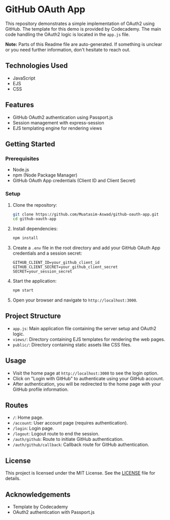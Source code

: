 # GitHub OAuth App

This repository demonstrates a simple implementation of OAuth2 using GitHub. The template for this demo is provided by Codecademy. The main code handling the OAuth2 logic is located in the `app.js` file.

**Note:** Parts of this Readme file are auto-generated. If something is unclear or you need further information, don't hesitate to reach out.

## Technologies Used

- JavaScript
- EJS
- CSS

## Features

- GitHub OAuth2 authentication using Passport.js
- Session management with express-session
- EJS templating engine for rendering views

## Getting Started

### Prerequisites

- Node.js
- npm (Node Package Manager)
- GitHub OAuth App credentials (Client ID and Client Secret)

### Setup

1. Clone the repository:

   ```sh
   git clone https://github.com/Muatasim-Aswad/github-oauth-app.git
   cd github-oauth-app
   ```

2. Install dependencies:

   ```sh
   npm install
   ```

3. Create a `.env` file in the root directory and add your GitHub OAuth App credentials and a session secret:

   ```env
   GITHUB_CLIENT_ID=your_github_client_id
   GITHUB_CLIENT_SECRET=your_github_client_secret
   SECRET=your_session_secret
   ```

4. Start the application:

   ```sh
   npm start
   ```

5. Open your browser and navigate to `http://localhost:3000`.

## Project Structure

- `app.js`: Main application file containing the server setup and OAuth2 logic.
- `views/`: Directory containing EJS templates for rendering the web pages.
- `public/`: Directory containing static assets like CSS files.

## Usage

- Visit the home page at `http://localhost:3000` to see the login option.
- Click on "Login with GitHub" to authenticate using your GitHub account.
- After authentication, you will be redirected to the home page with your GitHub profile information.

## Routes

- `/`: Home page.
- `/account`: User account page (requires authentication).
- `/login`: Login page.
- `/logout`: Logout route to end the session.
- `/auth/github`: Route to initiate GitHub authentication.
- `/auth/github/callback`: Callback route for GitHub authentication.

## License

This project is licensed under the MIT License. See the [LICENSE](LICENSE) file for details.

## Acknowledgements

- Template by Codecademy
- OAuth2 authentication with Passport.js

